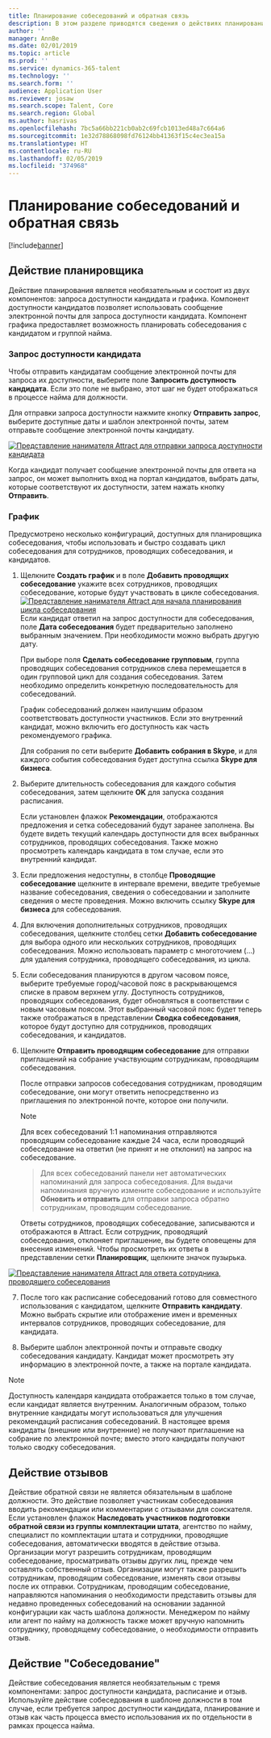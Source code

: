 ```yaml
---
title: Планирование собеседований и обратная связь
description: В этом разделе приводятся сведения о действиях планирования собеседований и обратной связи в Attract.
author: ''
manager: AnnBe
ms.date: 02/01/2019
ms.topic: article
ms.prod: ''
ms.service: dynamics-365-talent
ms.technology: ''
ms.search.form: ''
audience: Application User
ms.reviewer: josaw
ms.search.scope: Talent, Core
ms.search.region: Global
ms.author: hasrivas
ms.openlocfilehash: 7bc5a66bb221cb0ab2c69fcb1013ed48a7c664a6
ms.sourcegitcommit: 1e32d78868098fd76124bb41363f15c4ec3ea15a
ms.translationtype: HT
ms.contentlocale: ru-RU
ms.lasthandoff: 02/05/2019
ms.locfileid: "374968"
---
```

# <a name="interview-scheduling-and-feedback"></a>Планирование собеседований и обратная связь

[!include[banner](../includes/banner.md)]

## <a name="scheduler-activity"></a>Действие планировщика

Действие планирования является необязательным и состоит из двух компонентов: запроса доступности кандидата и графика. Компонент доступности кандидатов позволяет использовать сообщение электронной почты для запроса доступности кандидата. Компонент графика предоставляет возможность планировать собеседования с кандидатом и группой найма.

### <a name="candidate-availability-request"></a>Запрос доступности кандидата

Чтобы отправить кандидатам сообщение электронной почты для запроса их доступности, выберите поле **Запросить доступность кандидата**. Если это поле не выбрано, этот шаг не будет отображаться в процессе найма для должности.

Для отправки запроса доступности нажмите кнопку **Отправить запрос**, выберите доступные даты и шаблон электронной почты, затем отправьте сообщение электронной почты кандидату.

[![Представление нанимателя Attract для отправки запроса доступности кандидата](./media/scheduler-candidate-request.png)](./media/scheduler-candidate-request.png)

Когда кандидат получает сообщение электронной почты для ответа на запрос, он может выполнить вход на портал кандидатов, выбрать даты, которые соответствуют их доступности, затем нажать кнопку **Отправить**.

### <a name="schedule"></a>График
Предусмотрено несколько конфигураций, доступных для планировщика собеседования, чтобы использовать и быстро создавать цикл собеседования для сотрудников, проводящих собеседования, и кандидатов.

1. Щелкните **Создать график** и в поле **Добавить проводящих собеседование** укажите всех сотрудников, проводящих собеседование, которые будут участвовать в цикле собеседования.
[![Представление нанимателя Attract для начала планирования цикла собеседования](./media/schedule-start-over.png)](./media/schedule-start-over.png)   
    Если кандидат ответил на запрос доступности для собеседования, поле **Дата собеседования** будет предварительно заполнено выбранным значением. При необходимости можно выбрать другую дату.
    
    При выборе поля **Сделать собеседование групповым**, группа проводящих собеседования сотрудников слева перемещается в один групповой цикл для создания собеседования. Затем необходимо определить конкретную последовательность для собеседований.
    
    График собеседований должен наилучшим образом соответствовать доступности участников. Если это внутренний кандидат, можно включить его доступность как часть рекомендуемого графика.
    
    Для собрания по сети выберите **Добавить собрания в Skype**, и для каждого события собеседования будет доступна ссылка **Skype для бизнеса**.

2. Выберите длительность собеседования для каждого события собеседования, затем щелкните **OK** для запуска создания расписания.

    Если установлен флажок **Рекомендации**, отображаются предложения и сетка собеседований будут заранее заполнена. Вы будете видеть текущий календарь доступности для всех выбранных сотрудников, проводящих собеседования. Также можно просмотреть календарь кандидата в том случае, если это внутренний кандидат.

3. Если предложения недоступны, в столбце **Проводящие собеседование** щелкните в интервале времени, введите требуемые название собеседования, сведения о собеседовании и заполните сведения о месте проведения. Можно включить ссылку **Skype для бизнеса** для собеседования.

4. Для включения дополнительных сотрудников, проводящих собеседования, щелкните столбец сетки **Добавить собеседование** для выбора одного или нескольких сотрудников, проводящих собеседования. Можно использовать параметр с многоточием (...) для удаления сотрудника, проводящего собеседования, из цикла.
    
5. Если собеседования планируются в другом часовом поясе, выберите требуемые город/часовой пояс в раскрывающемся списке в правом верхнем углу. Доступность сотрудников, проводящих собеседования, будет обновляться в соответствии с новым часовым поясом. Этот выбранный часовой пояс будет теперь также отображаться в представлении **Сводка собеседования**, которое будут доступно для сотрудников, проводящих собеседования, и кандидатов. 

6. Щелкните **Отправить проводящим собеседование** для отправки приглашений на собрание участвующим сотрудникам, проводящим собеседования.

    После отправки запросов собеседования сотрудникам, проводящим собеседование, они могут ответить непосредственно из приглашения по электронной почте, которое они получили.

    >[!NOTE]
    > Для всех собеседований 1:1 напоминания отправляются проводящим собеседование каждые 24 часа, если проводящий собеседование на ответил (не принят и не отклонил) на запрос на собеседование.

    > Для всех собеседований панели нет автоматических напоминаний для запроса собеседования. Для выдачи напоминания вручную измените собеседование и используйте **Обновить и отправить** для отправки запроса обратно сотрудникам, проводящим собеседование.

    Ответы сотрудников, проводящих собеседование, записываются и отображаются в Attract. Если сотрудник, проводящий собеседования, отклоняет приглашение, вы будете оповещены для внесения изменений. Чтобы просмотреть их ответы в представлении сетки **Планировщик**, щелкните значок пузырька.

[![Представление нанимателя Attract для ответа сотрудника, проводящего собеседования](./media/schedule-interviewer-response.png)](./media/schedule-interviewer-response.png)

7. После того как расписание собеседований готово для совместного использования с кандидатом, щелкните **Отправить кандидату**. Можно выбрать скрытие или отображение имен и временных интервалов сотрудников, проводящих собеседование, для кандидата.

8. Выберите шаблон электронной почты и отправьте сводку собеседования кандидату. Кандидат может просмотреть эту информацию в электронной почте, а также на портале кандидата.
    
>[!NOTE] 
> Доступность календаря кандидата отображается только в том случае, если кандидат является внутренним. Аналогичным образом, только внутренние кандидаты могут использоваться для улучшения рекомендаций расписания собеседований. В настоящее время кандидаты (внешние или внутренние) не получают приглашение на собрание по электронной почте; вместо этого кандидаты получают только сводку собеседования.

## <a name="feedback-activity"></a>Действие отзывов

Действие обратной связи не является обязательным в шаблоне должности. Это действие позволяет участникам собеседования вводить рекомендации или комментарии с отзывами для соискателя. Если установлен флажок **Наследовать участников подготовки обратной связи из группы комплектации штата**, агентство по найму, специалист по комплектации штата и сотрудники, проводящие собеседования, автоматически вводятся в действие отзыва. Организации могут разрешить сотрудникам, проводящим собеседование, просматривать отзывы других лиц, прежде чем оставлять собственный отзыв. Организации могут также разрешить сотрудникам, проводящим собеседование, изменять свои отзывы после их отправки. Сотрудникам, проводящим собеседование, направляются напоминания о необходимости представить отзывы для недавно проведенных собеседований на основании заданной конфигурации как часть шаблона должности. Менеджером по найму или агент по найму на должность также может вручную напомнить сотруднику, проводящему собеседование, о необходимости отправить отзыв.

## <a name="interview-activity"></a>Действие "Собеседование"

Действие собеседования является необязательным с тремя компонентами: запрос доступности кандидата, расписание и отзыв. Используйте действие собеседования в шаблоне должности в том случае, если требуется запрос доступности кандидата, планирование и отзыв как часть процесса вместо использования их по отдельности в рамках процесса найма.
